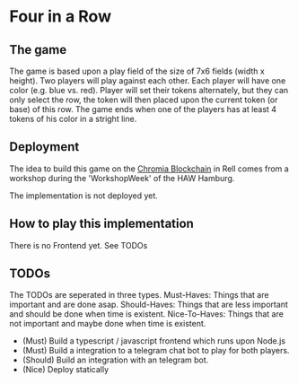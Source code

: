 # Four in a Row 

## The game
The game is based upon a play field of the size of 7x6 fields (width x height). Two players will play against each other. Each player will have one color (e.g. blue vs. red). Player will set their tokens alternately, but they can only select the row, the token will then placed upon the current token (or base) of this row. The game ends when one of the players has at least 4 tokens of his color in a stright line.

## Deployment

The idea to build this game on the [Chromia Blockchain](https://chromia.com/) in Rell comes from a workshop during the 'WorkshopWeek' of the HAW Hamburg.

The implementation is not deployed yet.

## How to play this implementation

There is no Frontend yet. See TODOs

## TODOs

The TODOs are seperated in three types.
Must-Haves: Things that are important and are done asap.
Should-Haves: Things that are less important and should be done when time is existent.
Nice-To-Haves: Things that are not important and maybe done when time is existent.

- (Must) Build a typescript / javascript frontend which runs upon Node.js
- (Must) Build a integration to a telegram chat bot to play for both players.
- (Should) Build an integration with an telegram bot.
- (Nice) Deploy statically